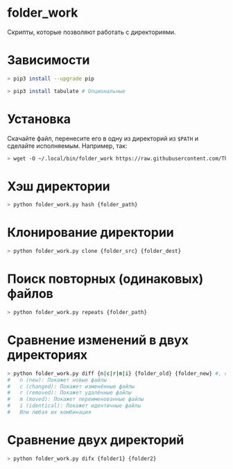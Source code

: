 # folder_work

Скрипты, которые позволяют работать с директориями.

# Зависимости

``` bash
> pip3 install --upgrade pip

> pip3 install tabulate # Опциональные
```

# Установка

Скачайте файл, перенесите его в одну из директорий из `$PATH` и сделайте исполняемым. Например, так:

``` bash
> wget -O ~/.local/bin/folder_work https://raw.githubusercontent.com/The220th/folder_work/main/folder_work.py && chmod u+x ~/.local/bin/folder_work
```

# Хэш директории

``` bash
> python folder_work.py hash {folder_path}
```

# Клонирование директории

``` bash
> python folder_work.py clone {folder_src} {folder_dest}
```

# Поиск повторных (одинаковых) файлов

``` bash
> python folder_work.py repeats {folder_path}
```

# Сравнение изменений в двух директориях

``` bash
> python folder_work.py diff {n|c|r|m|i} {folder_old} {folder_new} #, где:
#   n (new): Покажет новые файлы
#   c (changed): Покажет изменённые файлы
#   r (removed): Покажет удалённые файлы
#   m (moved): Покажет переименованные файлы
#   i (identical): Покажет идентичные файлы
#   Или любая их комбинация
```

# Сравнение двух директорий

``` bash
> python folder_work.py difx {folder1} {folder2}
```